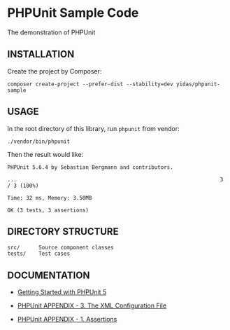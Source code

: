 PHPUnit Sample Code
===================

The demonstration of PHPUnit

INSTALLATION
------------

Create the project by Composer:

```
composer create-project --prefer-dist --stability=dev yidas/phpunit-sample
```

USAGE
-----

In the root directory of this library, run `phpunit` from vendor:

```
./vendor/bin/phpunit
```

Then the result would like:

```
PHPUnit 5.6.4 by Sebastian Bergmann and contributors.

...                                                                 3 / 3 (100%)

Time: 32 ms, Memory: 3.50MB

OK (3 tests, 3 assertions)
```

DIRECTORY STRUCTURE
-------------------

```
src/      Source component classes
tests/    Test cases
```

DOCUMENTATION
-------------

- [Getting Started with PHPUnit 5](https://phpunit.de/getting-started/phpunit-5.html)

- [PHPUnit APPENDIX - 3. The XML Configuration File](https://phpunit.readthedocs.io/en/7.1/configuration.html)

- [PHPUnit APPENDIX - 1. Assertions](https://phpunit.readthedocs.io/en/7.1/assertions.html#assertstringendswith)
